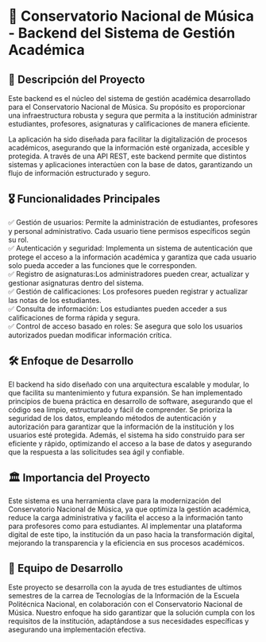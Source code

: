 # 🎼 Conservatorio Nacional de Música - Backend del Sistema de Gestión Académica

## 📌 Descripción del Proyecto
Este backend es el núcleo del sistema de gestión académica desarrollado para el Conservatorio Nacional de Música. Su propósito es proporcionar una infraestructura robusta y segura que permita a la institución administrar estudiantes, profesores, asignaturas y calificaciones de manera eficiente.

La aplicación ha sido diseñada para facilitar la digitalización de procesos académicos, asegurando que la información esté organizada, accesible y protegida. A través de una API REST, este backend permite que distintos sistemas y aplicaciones interactúen con la base de datos, garantizando un flujo de información estructurado y seguro.

## 🎖️ Funcionalidades Principales
✅ Gestión de usuarios: Permite la administración de estudiantes, profesores y personal administrativo. Cada usuario tiene permisos específicos según su rol.  
✅ Autenticación y seguridad: Implementa un sistema de autenticación que protege el acceso a la información académica y garantiza que cada usuario solo pueda acceder a las funciones que le corresponden.  
✅ Registro de asignaturas:Los administradores pueden crear, actualizar y gestionar asignaturas dentro del sistema.  
✅ Gestión de calificaciones: Los profesores pueden registrar y actualizar las notas de los estudiantes.  
✅ Consulta de información: Los estudiantes pueden acceder a sus calificaciones de forma rápida y segura.  
✅ Control de acceso basado en roles: Se asegura que solo los usuarios autorizados puedan modificar información crítica.  

## 🛠️ Enfoque de Desarrollo
El backend ha sido diseñado con una arquitectura escalable y modular, lo que facilita su mantenimiento y futura expansión. Se han implementado principios de buena práctica en desarrollo de software, asegurando que el código sea limpio, estructurado y fácil de comprender.
Se prioriza la seguridad de los datos, empleando métodos de autenticación y autorización para garantizar que la información de la institución y los usuarios esté protegida.
Además, el sistema ha sido construido para ser eficiente y rápido, optimizando el acceso a la base de datos y asegurando que la respuesta a las solicitudes sea ágil y confiable.

## 🏛️ Importancia del Proyecto
Este sistema es una herramienta clave para la modernización del Conservatorio Nacional de Música, ya que optimiza la gestión académica, reduce la carga administrativa y facilita el acceso a la información tanto para profesores como para estudiantes.
Al implementar una plataforma digital de este tipo, la institución da un paso hacia la transformación digital, mejorando la transparencia y la eficiencia en sus procesos académicos.

## 👥 Equipo de Desarrollo
Este proyecto se desarrolla con la ayuda de tres estudiantes de ultimos semestres de la carrea de Tecnologías de la Información de la Escuela Politécnica Nacional, en colaboración con el Conservatorio Nacional de Música. Nuestro enfoque ha sido garantizar que la solución cumpla con los requisitos de la institución, adaptándose a sus necesidades específicas y asegurando una implementación efectiva.
